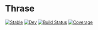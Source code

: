 # Thrase

[![Stable](https://img.shields.io/badge/docs-stable-blue.svg)](https://Thrase.github.io/Thrase.jl/stable/)
[![Dev](https://img.shields.io/badge/docs-dev-blue.svg)](https://Thrase.github.io/Thrase.jl/dev/)
[![Build Status](https://github.com/Thrase/Thrase.jl/actions/workflows/CI.yml/badge.svg?branch=main)](https://github.com/Thrase/Thrase.jl/actions/workflows/CI.yml?query=branch%3Amain)
[![Coverage](https://codecov.io/gh/Thrase/Thrase.jl/branch/main/graph/badge.svg)](https://codecov.io/gh/Thrase/Thrase.jl)
